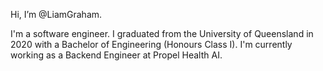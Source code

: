 Hi, I’m @LiamGraham. 

I'm a software engineer. I graduated from the University of Queensland in 2020 with a Bachelor of Engineering (Honours Class I). I'm currently working as a Backend Engineer at Propel Health AI.
